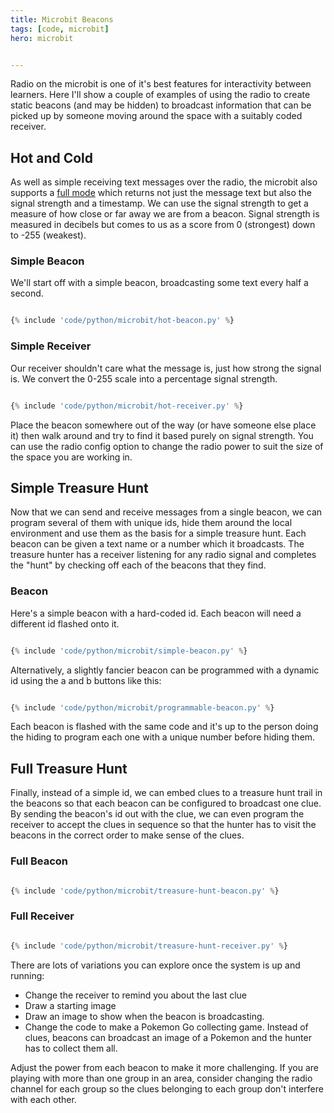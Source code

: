 ```yaml
---
title: Microbit Beacons
tags: [code, microbit]
hero: microbit


---
```


Radio on the microbit is one of it's best features for interactivity between learners. Here I'll show a couple of examples of
using the radio to create static beacons (and may be hidden) to broadcast information that can be picked up by someone
moving around the space with a suitably coded receiver.

## Hot and Cold

As well as simple receiving text messages over the radio, the microbit also supports a
<a href="https://microbit-micropython.readthedocs.io/en/latest/radio.html#radio.receive_full">full mode</a> which
returns not just the message text but also the signal strength and a timestamp. We can use the signal strength to get a
measure of how close or far away we are from a beacon. Signal strength is measured in decibels but comes to us as a
score from 0 (strongest) down to -255 (weakest).

### Simple Beacon

We'll start off with a simple beacon, broadcasting some text every half a second.

```python

{% include 'code/python/microbit/hot-beacon.py' %}

```

### Simple Receiver

Our receiver shouldn't care what the message is, just how strong the signal is. We convert the 0-255 scale into a percentage
signal strength.

```python

{% include 'code/python/microbit/hot-receiver.py' %}

```

Place the beacon somewhere out of the way (or have someone else place it) then walk around and try to find it based
purely on signal strength. You can use the radio config option to change the radio power to suit the size of
the space you are working in.

## Simple Treasure Hunt

Now that we can send and receive messages from a single beacon, we can program several of them with unique ids,
hide them around the local environment and use them as the basis for a simple treasure hunt. Each beacon can be
given a text name or a number which it broadcasts. The treasure hunter has a receiver listening for any radio signal
and completes the "hunt" by checking off each of the beacons that they find.

### Beacon

Here's a simple beacon with a hard-coded id. Each beacon will need a different id flashed onto it.

```python

{% include 'code/python/microbit/simple-beacon.py' %}

```

Alternatively, a slightly fancier beacon can be programmed with a dynamic id using the a and b buttons like this:

```python

{% include 'code/python/microbit/programmable-beacon.py' %}

```

Each beacon is flashed with the same code and it's up to the person doing the hiding to program each one with a
unique number before hiding them.

## Full Treasure Hunt

Finally, instead of a simple id, we can embed clues to a treasure hunt trail in the beacons so that each beacon
can be configured to broadcast one clue. By sending the beacon's id out with the clue, we can even program
the receiver to accept the clues in sequence so that the hunter has to visit the beacons in the correct
order to make sense of the clues.

### Full Beacon

```python

{% include 'code/python/microbit/treasure-hunt-beacon.py' %}

```

### Full Receiver

```python

{% include 'code/python/microbit/treasure-hunt-receiver.py' %}

```

There are lots of variations you can explore once the system is up and running:

- Change the receiver to remind you about the last clue
- Draw a starting image
- Draw an image to show when the beacon is broadcasting.
- Change the code to make a Pokemon Go collecting game. Instead of clues, beacons can
  broadcast an image of a Pokemon and the hunter has to collect them all.

Adjust the power from each beacon to make it more challenging. If you are playing with more than
one group in an area, consider changing the radio channel for each group so the clues belonging
to each group don't interfere with each other.
